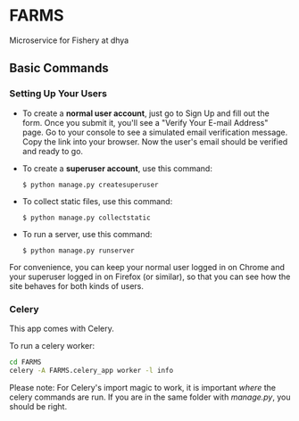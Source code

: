 # FARMS

Microservice for Fishery at dhya

## Basic Commands

### Setting Up Your Users

-   To create a **normal user account**, just go to Sign Up and fill out the form. Once you submit it, you'll see a "Verify Your E-mail Address" page. Go to your console to see a simulated email verification message. Copy the link into your browser. Now the user's email should be verified and ready to go.

-   To create a **superuser account**, use this command:

        $ python manage.py createsuperuser
-   To collect static files, use this command:

        $ python manage.py collectstatic
-   To run a server, use this command:

        $ python manage.py runserver

For convenience, you can keep your normal user logged in on Chrome and your superuser logged in on Firefox (or similar), so that you can see how the site behaves for both kinds of users.

### Celery

This app comes with Celery.

To run a celery worker:

``` bash
cd FARMS
celery -A FARMS.celery_app worker -l info
```

Please note: For Celery's import magic to work, it is important *where* the celery commands are run. If you are in the same folder with *manage.py*, you should be right.